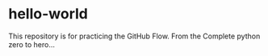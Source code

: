 # hello-world
This repository is for practicing the GitHub Flow.
From the Complete python zero to hero...

